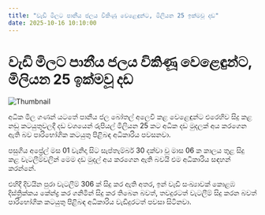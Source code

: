 ```yaml
---
title: "වැඩි මිලට පානීය ජලය විකිණූ වෙළෙඳුන්ට, මිලියන 25 ඉක්මවූ දඩ"
date: 2025-10-16 10:10:00
---
```


# වැඩි මිලට පානීය ජලය විකිණූ වෙළෙඳුන්ට, මිලියන 25 ඉක්මවූ දඩ

![Thumbnail](https://helakuru.sgp1.cdn.digitaloceanspaces.com/esana/images/lib/water-bottle-33-archived.jpg)

අධික මිල ගණන් යටතේ පානීය ජල බෝතල් අලෙවි කළ වෙළෙඳුන්ට එරෙහිව සිදු කළ නඩු කටයුතුවලදී දඩ වශයෙන් රුපියල් මිලියන 25 කට අධික දඩ මුදලක් අය කරගෙන ඇති බව පාරිභෝගික කටයුතු පිළිබඳ අධිකාරිය පවසනවා.

පසුගිය අප්‍රේල් මස 01 වැනිදා සිට සැප්තැම්බර් 30 දක්වා වූ මාස 06 ක කාලය තුළ සිදු කළ වැටලීම්වලින් මෙම දඩ මුදල් අය කරගෙන ඇති බවයි එම අධිකාරිය සඳහන් කරන්නේ.

එහිදී දිවයින පුරා වැටලීම් 306 ක් සිදු කර ඇති අතර, ඉන් වැඩි සංඛ්‍යාවක් කොළඹ දිස්ත්‍රික්කය කේන්ද්‍ර කර ගනිමින් සිදු කර තිබෙන බවත්, තවදුරටත් වැටලීම් සිදු කරන බවත් පාරිභෝගික කටයුතු පිළිබඳ අධිකාරිය වැඩිදුරටත් පවසා සිටිනවා.

